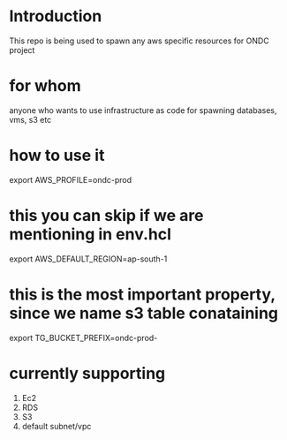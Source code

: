 # Introduction
This repo is being used to spawn any aws specific resources for ONDC project

# for whom
anyone who wants to use infrastructure as code for spawning databases, vms, s3 etc

# how to use it
export AWS_PROFILE=ondc-prod
# this you can skip if we are mentioning in env.hcl
export AWS_DEFAULT_REGION=ap-south-1
# this is the most important property, since we name s3 table conataining 
export TG_BUCKET_PREFIX=ondc-prod-

# currently supporting
1) Ec2
2) RDS
3) S3
4) default subnet/vpc
